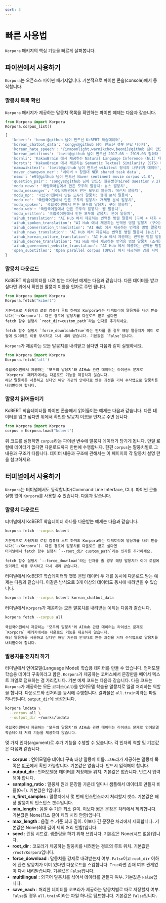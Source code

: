 ```yaml
---
sort: 3
---
```


# 빠른 사용법

`Korpora` 패키지의 핵심 기능을 빠르게 살펴봅니다.

## 파이썬에서 사용하기

`Korpora`는 오픈소스 파이썬 패키지입니다.
기본적으로 파이썬 콘솔(console)에서 동작합니다. 

### 말뭉치 목록 확인

`Korpora` 패키지가 제공하는 말뭉치 목록을 확인하는 파이썬 예제는 다음과 같습니다.

```python
from Korpora import Korpora
Korpora.corpus_list()
```

```python
{
   'kcbert': 'beomi@github 님이 만드신 KcBERT 학습데이터',
   'korean_chatbot_data': 'songys@github 님이 만드신 챗봇 문답 데이터',
   'korean_hate_speech': '{inmoonlight,warnikchow,beomi}@github 님이 만드신 혐오댓글데이터',
   'korean_petitions': 'lovit@github 님이 만드신 2017.08 ~ 2019.03 청와대 청원데이터',
   'kornli': 'KakaoBrain 에서 제공하는 Natural Language Inference (NLI) 데이터',
   'korsts': 'KakaoBrain 에서 제공하는 Semantic Textual Similarity (STS) 데이터',
   'namuwikitext': 'lovit@github 님이 만드신 wikitext 형식의 나무위키 데이터',
   'naver_changwon_ner': '네이버 + 창원대 NER shared task data',
   'nsmc': 'e9t@github 님이 만드신 Naver sentiment movie corpus v1.0',
   'question_pair': 'songys@github 님이 만드신 질문쌍(Paired Question v.2)',
   'modu_news': '국립국어원에서 만든 모두의 말뭉치: 뉴스 말뭉치',
   'modu_messenger': '국립국어원에서 만든 모두의 말뭉치: 메신저 말뭉치',
   'modu_mp': '국립국어원에서 만든 모두의 말뭉치: 형태 분석 말뭉치',
   'modu_ne': '국립국어원에서 만든 모두의 말뭉치: 개체명 분석 말뭉치',
   'modu_spoken': '국립국어원에서 만든 모두의 말뭉치: 구어 말뭉치',
   'modu_web': '국립국어원에서 만든 모두의 말뭉치: 웹 말뭉치',
   'modu_written': '국립국어원에서 만든 모두의 말뭉치: 문어 말뭉치',
   'aihub_translation': "AI Hub 에서 제공하는 번역용 병렬 말뭉치 (구어 + 대화 + 뉴스 + 한국문화 + 조례 + 지자체웹사이트)",
   'aihub_spoken_translation': "AI Hub 에서 제공하는 번역용 병렬 말뭉치 (구어)",
   'aihub_conversation_translation': "AI Hub 에서 제공하는 번역용 병렬 말뭉치 (대화)",
   'aihub_news_translation': "AI Hub 에서 제공하는 번역용 병렬 말뭉치 (뉴스)",
   'aihub_korean_culture_translation': "AI Hub 에서 제공하는 번역용 병렬 말뭉치 (한국문화)",
   'aihub_decree_translation': "AI Hub 에서 제공하는 번역용 병렬 말뭉치 (조례)",
   'aihub_government_website_translation': "AI Hub 에서 제공하는 번역용 병렬 말뭉치 (지자체웹사이트)",
   'open_substitles': 'Open parallel corpus (OPUS) 에서 제공하는 영화 자막 번역 병렬 말뭉치',
}
```

### 말뭉치 다운로드

KcBERT 학습데이터를 내려 받는 파이썬 예제는 다음과 같습니다.
다른 데이터를 받고 싶다면 위에서 확인한 말뭉치 이름을 인자로 주면 됩니다.

```python
from Korpora import Korpora
Korpora.fetch("kcbert")
```

```note
기본적으로 사용자의 로컬 컴퓨터 루트 하위의 Korpora라는 디렉토리에 말뭉치를 내려 받습니다(`~/Korpora`). 다른 경로에 말뭉치를 다운로드 받고 싶다면 
fetch 함수 실행시 `root_dir=custom_path`라는 인자를 추가하세요.
```

```tip
fetch 함수 실행시 `force_download=True`라는 인자를 줄 경우 해당 말뭉치가 이미 로컬에 있더라도 이를 무시하고 다시 내려 받습니다. 기본값은 `False`입니다.
```

`Korpora`가 제공하는 모든 말뭉치를 내려받고 싶다면 다음과 같이 실행하세요.

```python
from Korpora import Korpora
Korpora.fetch('all')
```

```warning
국립국어원에서 제공하는 '모두의 말뭉치'와 AIHub 관련 데이터는 라이센스 문제로 `Korpora` 패키지에서는 다운로드 기능을 제공하지 않습니다. 
해당 말뭉치를 사용하고 싶다면 해당 기관의 안내대로 인증 과정을 거쳐 수작업으로 말뭉치를 내려받아야 합니다.
```

### 말뭉치 읽어들이기

KcBERT 학습데이터를 파이썬 콘솔에서 읽어들이는 예제는 다음과 같습니다.
다른 데이터를 읽고 싶다면 위에서 확인한 말뭉치 이름을 인자로 주면 됩니다.

```python
from Korpora import Korpora
corpus = Korpora.load("kcbert")
```

위 코드를 실행하면 `corpus`라는 파이썬 변수에 말뭉치 데이터가 담기게 됩니다.
만일 로컬에 데이터가 없다면 다운로드까지 한번에 수행합니다.
한편 `corpus`는 말뭉치별로 그 내용과 구조가 다릅니다.
데이터 내용과 구조에 관해서는 이 페이지의 각 말뭉치 설명 란을 참고하세요.


## 터미널에서 사용하기

`Korpora`는 터미널에서도 동작합니다(Command Line Interface, CLI).
파이썬 콘솔 실행 없이 `Korpora`를 사용할 수 있습니다. 다음과 같습니다.
 

### 말뭉치 다운로드

터미널에서 KcBERT 학습데이터 하나를 다운받는 예제는 다음과 같습니다.

```bash
korpora fetch --corpus kcbert
```

```note
기본적으로 사용자의 로컬 컴퓨터 루트 하위의 Korpora라는 디렉토리에 말뭉치를 내려 받습니다(`~/Korpora`). 다른 경로에 말뭉치를 다운로드 받고 싶다면 
터미널에서 fetch 함수 실행시 `--root_dir custom_path`라는 인자를 추가하세요.
```

```tip
fetch 함수 실행시 `--force_download`라는 인자를 줄 경우 해당 말뭉치가 이미 로컬에 있더라도 이를 무시하고 다시 내려 받습니다.
```

터미널에서 KcBERT 학습데이터와 챗봇 문답 데이터 두 개를 동시에 다운로드 받는 예제는 다음과 같습니다.
이같은 방식으로 3개 이상의 데이터도 동시에 내려받을 수 있습니다.

```bash
korpora fetch --corpus kcbert korean_chatbot_data
```

터미널에서 `Korpora`가 제공하는 모든 말뭉치를 내려받는 예제는 다음과 같습니다.

```bash
korpora fetch --corpus all
```

```warning
국립국어원에서 제공하는 '모두의 말뭉치'와 AIHub 관련 데이터는 라이센스 문제로 `Korpora` 패키지에서는 다운로드 기능을 제공하지 않습니다. 
해당 말뭉치를 사용하고 싶다면 해당 기관의 안내대로 인증 과정을 거쳐 수작업으로 말뭉치를 내려받아야 합니다.
```


### 말뭉치를 전처리 하기

터미널에서 언어모델(Language Model) 학습용 데이터를 만들 수 있습니다. 
언어모델 학습용 데이터 구축이라고 함은, `Korpora`가 제공하는 코퍼스에서 문장만을 떼어서 텍스트 파일로 덤프하는 걸 가리킵니다. 
기본 예제 코드는 다음과 같습니다. 
다음 코드는 `Korpora`가 제공하는 모든 코퍼스(`all`)를 언어모델 학습용 말뭉치로 일괄 처리하는 역할을 합니다.
다운로드와 전처리를 동시에 수행합니다.
결과물은 `all.train`이라는 파일 하나입니다. 
`output_dir`에 생성됩니다.

```bash
korpora lmdata \
  --corpus all \
  --output_dir ~/works/lmdata
```

```warning
국립국어원에서 제공하는 '모두의 말뭉치'와 AIHub 관련 데이터는 라이센스 문제로 언어모델 학습데이터 처리 기능을 제공하지 않습니다.
```

몇 가지 인자(argument)로 추가 기능을 수행할 수 있습니다. 
각 인자의 역할 및 기본값은 다음과 같습니다.

- **corpus** : 언어모델용 데이터 구축 대상 말뭉치 이름. 코포라가 제공하는 말뭉치 목록은 [이곳](https://ko-nlp.github.io/Korpora/ko-docs/introduction/quicktour.html#%EB%A7%90%EB%AD%89%EC%B9%98-%EB%AA%A9%EB%A1%9D-%ED%99%95%EC%9D%B8)에서 확인 가능합니다. 기본값은 없습니다. 반드시 입력해야 합니다.
- **output_dir** : 언어모델용 데이터를 저장해둘 위치. 기본값은 없습니다. 반드시 입력해야 합니다.
- **sampling_ratio** : 말뭉치 원래 문장들 가운데 얼마나 샘플해서 데이터로 만들지 비율(0~1). 기본값은 1입니다.
- **n_first_samples** : 말뭉치에서 몇 번째 인스턴스까지 처리할지 갯수. 기본값은 해당 말뭉치의 인스턴스 갯수입니다.
- **min_length** : 음절 수 기준 최소 길이. 이보다 짧은 문장은 처리에서 제외합니다. 기본값은 None(최소 길이 제외 처리 안함)입니다.
- **max_length** : 음절 수 기준 최대 길이. 이보다 긴 문장은 처리에서 제외합니다. 기본값은 None(최대 길이 제외 처리 안함)입니다.
- **seed** : 랜덤 시드값. 샘플링을 하기 위해 쓰입니다. 기본값은 None(시드 없음)입니다.
- **root_dir** : 코포라가 제공하는 말뭉치를 내려받는 경로의 루트 위치. 기본값은 `/root/Korpora`입니다.
- **force_download** : 말뭉치를 강제로 내려받는지 여부. `False`이고 `root_dir` 이하에 관련 말뭉치가 이미 있다면 다운로드를 스킵합니다. `True`라면 존재 여부 관계없이 다시 내려받습니다. 기본값은 `False`입니다.
- **multilingual** : 외국어 말뭉치를 섞어서 데이터를 만들지 여부. 기본값은 `False`입니다.
- **save_each** : 처리한 데이터를 코포라가 제공하는 말뭉치별로 따로 저장할지 여부. `False`일 경우 `all.train`이라는 파일 하나로 덤프합니다. 기본값은 `False`입니다.
